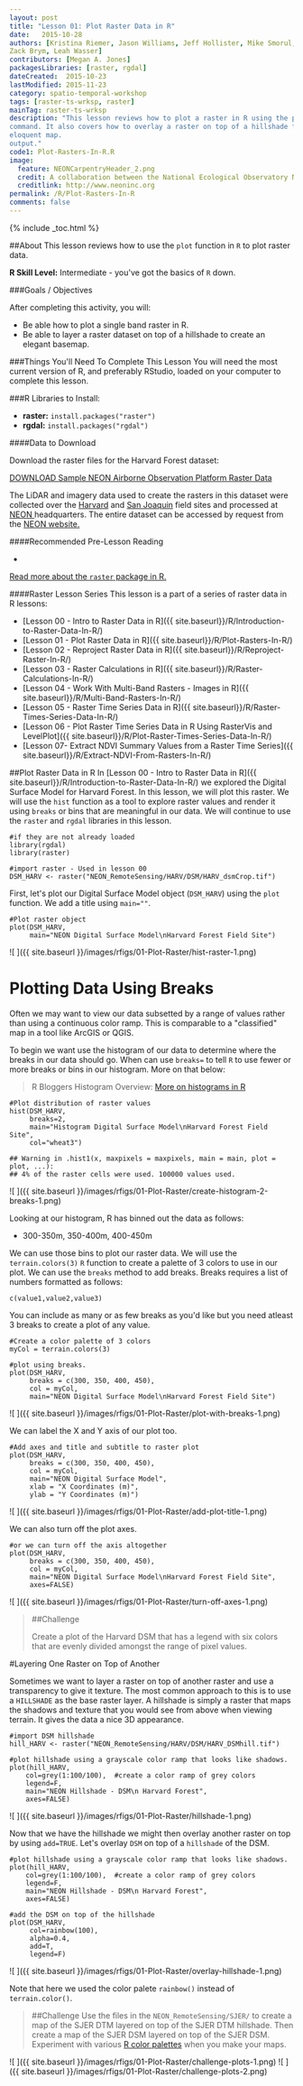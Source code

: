 ```yaml
---
layout: post
title: "Lesson 01: Plot Raster Data in R"
date:   2015-10-28
authors: [Kristina Riemer, Jason Williams, Jeff Hollister, Mike Smorul, 
Zack Brym, Leah Wasser]
contributors: [Megan A. Jones]
packagesLibraries: [raster, rgdal]
dateCreated:  2015-10-23
lastModified: 2015-11-23
category: spatio-temporal-workshop
tags: [raster-ts-wrksp, raster]
mainTag: raster-ts-wrksp
description: "This lesson reviews how to plot a raster in R using the plot() 
command. It also covers how to overlay a raster on top of a hillshade for a 
eloquent map.
output."
code1: Plot-Rasters-In-R.R
image:
  feature: NEONCarpentryHeader_2.png
  credit: A collaboration between the National Ecological Observatory Network (NEON) and Data Carpentry
  creditlink: http://www.neoninc.org
permalink: /R/Plot-Rasters-In-R
comments: false
---
```


{% include _toc.html %}

##About
This lesson reviews how to use the `plot` function in `R` to plot raster data.

**R Skill Level:** Intermediate - you've got the basics of `R` down.

<div id="objectives" markdown="1">

###Goals / Objectives

After completing this activity, you will:

* Be able how to plot a single band raster in R.
* Be able to layer a raster dataset on top of a hillshade to create an elegant 
basemap.

###Things You'll Need To Complete This Lesson
You will need the most current version of R, and preferably RStudio, loaded on
your computer to complete this lesson.

###R Libraries to Install:

* **raster:** `install.packages("raster")`
* **rgdal:** `install.packages("rgdal")`

####Data to Download

Download the raster files for the Harvard Forest dataset:

<a href="http://files.figshare.com/2434040/NEON_RemoteSensing.zip" class="btn btn-success"> DOWNLOAD Sample NEON Airborne Observation Platform Raster Data</a> 

The LiDAR and imagery data used to create the rasters in this dataset were 
collected over the <a href="http://www.neoninc.org/science-design/field-sites/harvard-forest" target="_blank" >Harvard</a> and 
<a href="http://www.neoninc.org/science-design/field-sites/san-joaquin-experimental-range" target="_blank" >San Joaquin</a> field sites 
and processed at <a href="http://www.neoninc.org" target="_blank" >NEON </a> 
headquarters. The entire dataset can be accessed by request from the 
<a href="http://www.neoninc.org/data-resources/get-data/airborne-data" target="_blank"> NEON 
website.</a>

####Recommended Pre-Lesson Reading

* <a href="http://cran.r-project.org/web/packages/raster/raster.pdf" target="_blank">
Read more about the `raster` package in R.</a>

####Raster Lesson Series 
This lesson is a part of a series of raster data in R lessons:

* [Lesson 00 - Intro to Raster Data in R]({{ site.baseurl}}/R/Introduction-to-Raster-Data-In-R/)
* [Lesson 01 - Plot Raster Data in R]({{ site.baseurl}}/R/Plot-Rasters-In-R/)
* [Lesson 02 - Reproject Raster Data in R]({{ site.baseurl}}/R/Reproject-Raster-In-R/)
* [Lesson 03 - Raster Calculations in R]({{ site.baseurl}}/R/Raster-Calculations-In-R/)
* [Lesson 04 - Work With Multi-Band Rasters - Images in R]({{ site.baseurl}}/R/Multi-Band-Rasters-In-R/)
* [Lesson 05 - Raster Time Series Data in R]({{ site.baseurl}}/R/Raster-Times-Series-Data-In-R/)
* [Lesson 06 - Plot Raster Time Series Data in R Using RasterVis and LevelPlot]({{ site.baseurl}}/R/Plot-Raster-Times-Series-Data-In-R/)
* [Lesson 07- Extract NDVI Summary Values from a Raster Time Series]({{ site.baseurl}}/R/Extract-NDVI-From-Rasters-In-R/)


</div>


##Plot Raster Data in R
In [Lesson 00 - Intro to Raster Data in R]({{ site.baseurl}}/R/Introduction-to-Raster-Data-In-R/) we explored the Digital Surface Model for Harvard Forest. In this lesson, we will
plot this raster. We will use the `hist` function as a tool to explore raster 
values and render it using `breaks` or bins that are meaningful in our data. We 
will continue to use the `raster` and `rgdal` libraries in this lesson.


    #if they are not already loaded
    library(rgdal)
    library(raster)
    
    #import raster - Used in lesson 00
    DSM_HARV <- raster("NEON_RemoteSensing/HARV/DSM/HARV_dsmCrop.tif")

First, let's plot our Digital Surface Model object (`DSM_HARV`) using the `plot`
function. We add a title using `main=""`.


    #Plot raster object
    plot(DSM_HARV,
         main="NEON Digital Surface Model\nHarvard Forest Field Site")

![ ]({{ site.baseurl }}/images/rfigs/01-Plot-Raster/hist-raster-1.png) 

# Plotting Data Using Breaks

Often we may want to view our data subsetted by a range of values rather than
using a continuous color ramp. This is comparable to a "classified" map in a tool
like ArcGIS or QGIS.

To begin we want use the histogram of our data to determine where the breaks in 
our data should go. When can use `breaks=` to tell `R` to use fewer or more breaks
or bins in our histogram. More on that below:

> R Bloggers Histogram Overview: <a href="http://www.r-bloggers.com/basics-of-histograms/" target="_blank">More 
on histograms in R</a>


    #Plot distribution of raster values 
    hist(DSM_HARV,
         breaks=2,
         main="Histogram Digital Surface Model\nHarvard Forest Field Site",
         col="wheat3")

    ## Warning in .hist1(x, maxpixels = maxpixels, main = main, plot = plot, ...):
    ## 4% of the raster cells were used. 100000 values used.

![ ]({{ site.baseurl }}/images/rfigs/01-Plot-Raster/create-histogram-2-breaks-1.png) 

Looking at our histogram, R has binned out the data as follows:

* 300-350m, 350-400m, 400-450m

We can use those bins to plot our raster data. We will use the `terrain.colors(3)`
`R` function to create a palette of 3 colors to use in our plot. We can use the 
`breaks` method to add breaks. Breaks requires a list of numbers formatted as 
follows:

`c(value1,value2,value3)`

You can include as many or as few breaks as you'd like but you need atleast 3 
breaks to create a plot of any value.


    #Create a color palette of 3 colors
    myCol = terrain.colors(3)
    
    #plot using breaks.
    plot(DSM_HARV, 
         breaks = c(300, 350, 400, 450), 
         col = myCol,
         main="NEON Digital Surface Model\nHarvard Forest Field Site")

![ ]({{ site.baseurl }}/images/rfigs/01-Plot-Raster/plot-with-breaks-1.png) 

We can label the X and Y axis of our plot too. 


    #Add axes and title and subtitle to raster plot
    plot(DSM_HARV, 
         breaks = c(300, 350, 400, 450), 
         col = myCol,
         main="NEON Digital Surface Model", 
         xlab = "X Coordinates (m)", 
         ylab = "Y Coordinates (m)")

![ ]({{ site.baseurl }}/images/rfigs/01-Plot-Raster/add-plot-title-1.png) 

We can also turn off the plot axes. 


    #or we can turn off the axis altogether
    plot(DSM_HARV, 
         breaks = c(300, 350, 400, 450), 
         col = myCol,
         main="NEON Digital Surface Model\nHarvard Forest Field Site", 
         axes=FALSE)

![ ]({{ site.baseurl }}/images/rfigs/01-Plot-Raster/turn-off-axes-1.png) 

>##Challenge
>
>Create a plot of the Harvard DSM that has a legend with six colors that are 
>evenly divided amongst the range of pixel values. 



#Layering One Raster on Top of Another 

Sometimes we want to layer a raster on top of another raster and use a transparency
to give it texture. The most common approach to this is to use a `HILLSHADE` as
the base raster layer. A hillshade is simply a raster that maps the shadows and 
texture that you would see from above when viewing terrain. It gives the data a 
nice 3D appearance. 


    #import DSM hillshade
    hill_HARV <- raster("NEON_RemoteSensing/HARV/DSM/HARV_DSMhill.tif")
    
    #plot hillshade using a grayscale color ramp that looks like shadows.
    plot(hill_HARV,
        col=grey(1:100/100),  #create a color ramp of grey colors
        legend=F,
        main="NEON Hillshade - DSM\n Harvard Forest",
        axes=FALSE)

![ ]({{ site.baseurl }}/images/rfigs/01-Plot-Raster/hillshade-1.png) 

Now that we have the hillshade we might then overlay another raster on top by
using `add=TRUE`. Let's overlay `DSM` on top of a `hillshade` of the DSM.


    #plot hillshade using a grayscale color ramp that looks like shadows.
    plot(hill_HARV,
        col=grey(1:100/100),  #create a color ramp of grey colors
        legend=F,
        main="NEON Hillshade - DSM\n Harvard Forest",
        axes=FALSE)
    
    #add the DSM on top of the hillshade
    plot(DSM_HARV,
         col=rainbow(100),
         alpha=0.4,
         add=T,
         legend=F)

![ ]({{ site.baseurl }}/images/rfigs/01-Plot-Raster/overlay-hillshade-1.png) 

Note that here we used the color palete `rainbow()` instead of `terrain.color()`.

>##Challenge
>Use the files in the `NEON_RemoteSensing/SJER/` to create a map of the SJER DTM
>layered on top of the SJER DTM hillshade. Then create a map of the SJER DSM layered
>on top of the SJER DSM. Experiment with various <a href="https://stat.ethz.ch/R-manual/R-devel/library/grDevices/html/palettes.html" target="_blank">R color palettes</a>
>when you make your maps.

![ ]({{ site.baseurl }}/images/rfigs/01-Plot-Raster/challenge-plots-1.png) ![ ]({{ site.baseurl }}/images/rfigs/01-Plot-Raster/challenge-plots-2.png) 

